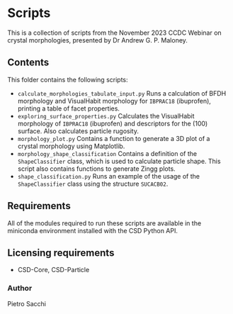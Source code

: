 # Scripts

This is a collection of scripts from the November 2023 CCDC Webinar on crystal morphologies, presented by Dr Andrew G.
P. Maloney.

## Contents

This folder contains the following scripts:

- `calculate_morphologies_tabulate_input.py`
  Runs a calculation of BFDH morphology and VisualHabit morphology for `IBPRAC18` (ibuprofen), printing a table of
  facet properties.
- `exploring_surface_properties.py`
  Calculates the VisualHabit morphology of `IBPRAC18` (ibuprofen) and descriptors for the (100) surface. Also calculates
  particle rugosity.
- `morphology_plot.py`
  Contains a function to generate a 3D plot of a crystal morphology using Matplotlib.
- `morphology_shape_classification`
  Contains a definition of the `ShapeClassifier` class, which is used to calculate particle shape. This script also
  contains functions to generate Zingg plots.
- `shape_classification.py`
  Runs an example of the usage of the `ShapeClassifier` class using the structure `SUCACB02`.

## Requirements

All of the modules required to run these scripts are available in the miniconda environment installed with the CSD
Python API.

## Licensing requirements

- CSD-Core, CSD-Particle

### Author

Pietro Sacchi

